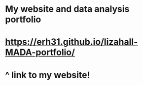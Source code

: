 # My website and data analysis portfolio

# https://erh31.github.io/lizahall-MADA-portfolio/
# ^ link to my website!